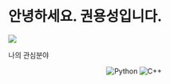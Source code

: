 # 안녕하세요. 권용성입니다.
<img src="https://capsule-render.vercel.app/api?type=waving&color=auto&height=200&section=header&text=yongsung's%20GITHUB&fontSize=90" />

나의 관심분야
<div align="center">
<img alt="Python" src ="https://img.shields.io/badge/Python-3776AB.svg?&style=flat-square&logo=Python&logoColor=white"/>
<img alt="C++" src ="https://img.shields.io/badge/C++-00599C.svg?&style=flat-square&logo=Python&logoColor=white"/>
</div>
